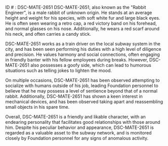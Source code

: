 ID # : DSC-MATE-2651
DSC-MATE-2651, also known as the "Rabbit Engineer", is a male rabbit of unknown origin. He stands at an average height and weight for his species, with soft white fur and large black eyes. He is often seen wearing a retro cap, a red victory band on his forehead, and normal glasses on his nose. Additionally, he wears a red scarf around his neck, and often carries a candy stick.

DSC-MATE-2651 works as a train driver on the local subway system in the city, and has been seen performing his duties with a high level of diligence and precision. He values harmony and social connections, often engaging in friendly banter with his fellow employees during breaks. However, DSC-MATE-2651 also possesses a goofy side, which can lead to humorous situations such as telling jokes to lighten the mood.

On multiple occasions, DSC-MATE-2651 has been observed attempting to socialize with humans outside of his job, leading Foundation personnel to believe that he may possess a level of sentience beyond that of a normal rabbit. Additionally, DSC-MATE-2651 has shown a keen interest in mechanical devices, and has been observed taking apart and reassembling small objects in his spare time.

Overall, DSC-MATE-2651 is a friendly and likable character, with an endearing personality that facilitates good relationships with those around him. Despite his peculiar behavior and appearance, DSC-MATE-2651 is regarded as a valuable asset to the subway network, and is monitored closely by Foundation personnel for any signs of anomalous activity.